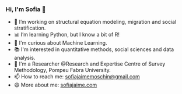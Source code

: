 ### Hi, I'm Sofia 👋

- 🔭 I’m working on structural equation modeling, migration and social stratification.
- 📊 I’m learning Python, but I know a bit of R!
- 👀 I'm curious about Machine Learning.
- 📚 I'm interested in quantitative methods, social sciences and data analysis.
- 💼 I'm a Researcher @Research and Expertise Centre of Survey Methodology, Pompeu Fabra University.
- 📫 How to reach me: sofiajaimemoschin@gmail.com
- 😄 More about me: [sofiajaime.com](https://www.sofiajaime.com)
